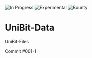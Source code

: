 ![In Progress](https://img.shields.io/badge/UNIBIT-In%20Progress-lightgrey.svg?style=flat-square) 
![Experimental](https://img.shields.io/badge/UNIBIT-Experimental-red.svg?style=flat-square)
![Bounty](https://img.shields.io/badge/Bounty-Open-brightgreen.svgstyle=flat-square)
# UniBit-Data
UniBit-Files



 Commit #001-1
